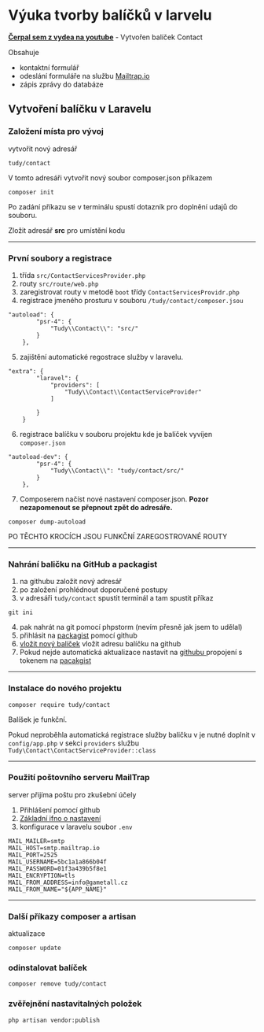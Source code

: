 # Výuka tvorby balíčků v larvelu

**[Čerpal sem z vydea na youtube](https://youtu.be/H-euNqEKACA)** -
Vytvořen balíček Contact

Obsahuje

- kontaktní formulář
- odeslání formuláře na službu [Mailtrap.io](https://mailtrap.io/inboxes)
- zápis zprávy do databáze

## Vytvoření balíčku v Laravelu

### Založení místa pro vývoj

vytvořit nový adresář

```shell
tudy/contact
```

V tomto adresáři vytvořit nový soubor composer.json příkazem

```shell
composer init
```

Po zadání příkazu se v terminálu spustí dotazník pro doplnění udajů do souboru.

Zložit adresář **src** pro umístění kodu

---

### První soubory a registrace

1. třída `src/ContactServicesProvider.php`
2. routy `src/route/web.php`
3. zaregistrovat routy v metodě `boot`  třídy `ContactServicesProvidr.php`
4. registrace jmeného prosturu v souboru `/tudy/contact/composer.jsou`

```shell
"autoload": {
        "psr-4": {
            "Tudy\\Contact\\": "src/"
        }
    },
```

5. zajištění automatické regostrace služby v laravelu.

```shell
"extra": {
        "laravel": {
            "providers": [
                "Tudy\\Contact\\ContactServiceProvider"
            ]

        }
    }
```

6. registrace balíčku v souboru projektu kde je balíček vyvíjen `composer.json`

```shell
"autoload-dev": {
        "psr-4": {
            "Tudy\\Contact\\": "tudy/contact/src/"
        }
    },
```

7. Composerem načíst nové nastavení composer.json. **Pozor nezapomenout se přepnout zpět do adresáře.**

```shell
composer dump-autoload
```

PO TĚCHTO KROCÍCH JSOU FUNKČNÍ ZAREGOSTROVANÉ ROUTY

---

### Nahrání baličku na GitHub a packagist

1. na githubu založit nový adresář
2. po založení prohlédnout doporučené postupy
3. v adresáři `tudy/contact`  spustit terminál a tam spustit příkaz

```shell
git ini
```

4. pak nahrát na git pomocí phpstorm (nevím přesně jak jsem to udělal)
5. přihlásit na [packagist](https://packagist.org/) pomocí github
6. [vložit nový balíček](https://packagist.org/packages/submit) vložit adresu balíčku na github
7. Pokud nejde automatická aktualizace nastavit na [githubu ](https://github.com/ljanu/contact-package/settings/hooks) propojení
   s tokenem na [pacakgist](https://packagist.org/profile/)

---

### Instalace do nového projektu

```shell
composer require tudy/contact
```

Balíšek je funkční.

Pokud neproběhla automatická registrace služby baličku v je nutné doplnit v  `config/app.php`
v sekci `providers` službu `Tudy\Contact\ContactServiceProvider::class`

---

### Použití poštovního serveru MailTrap

server přijíma poštu pro zkušební účely

1. Přihlášení pomocí github
2. [Základní ifno o nastavení](https://mailtrap.io/inboxes/1405470/messages)
3. konfigurace v laravelu soubor `.env`

```shell
MAIL_MAILER=smtp
MAIL_HOST=smtp.mailtrap.io
MAIL_PORT=2525
MAIL_USERNAME=5bc1a1a866b04f
MAIL_PASSWORD=01f3a439b5f8e1
MAIL_ENCRYPTION=tls
MAIL_FROM_ADDRESS=info@gametall.cz
MAIL_FROM_NAME="${APP_NAME}"
```

---

### Další příkazy composer a artisan

aktualizace

```shell
composer update
```

### odinstalovat balíček

```shell
composer remove tudy/contact 
```

### zvěřejnění nastavitalných položek

```shell
php artisan vendor:publish
```
